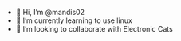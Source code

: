 - 👋 Hi, I’m @mandis02
- 🌱 I’m currently learning to use linux
- 💞️ I’m looking to collaborate with Electronic Cats
